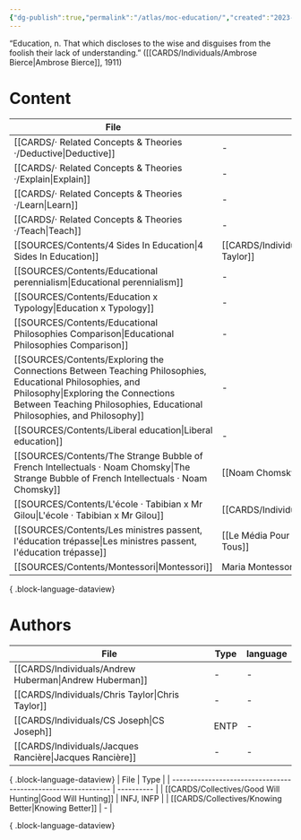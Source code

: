 ```yaml
---
{"dg-publish":true,"permalink":"/atlas/moc-education/","created":"2023-04-23T19:56:01.896+02:00","updated":"2023-05-02T10:44:18.821+02:00"}
---
```




<div class="transclusion internal-embed is-loaded"><div class="markdown-embed">



“Education, n. That which discloses to the wise and disguises from the foolish their lack of understanding.”  ([[CARDS/Individuals/Ambrose Bierce\|Ambrose Bierce]], 1911) 

</div></div>


# Content
| File                                                                                                                                                                                                                         | author                                              | language |
| ---------------------------------------------------------------------------------------------------------------------------------------------------------------------------------------------------------------------------- | --------------------------------------------------- | -------- |
| [[CARDS/· Related Concepts & Theories ·/Deductive\|Deductive]]                                                                                                                                                            | \-                                                  | \-       |
| [[CARDS/· Related Concepts & Theories ·/Explain\|Explain]]                                                                                                                                                                | \-                                                  | \-       |
| [[CARDS/· Related Concepts & Theories ·/Learn\|Learn]]                                                                                                                                                                    | \-                                                  | \-       |
| [[CARDS/· Related Concepts & Theories ·/Teach\|Teach]]                                                                                                                                                                    | \-                                                  | \-       |
| [[SOURCES/Contents/4 Sides In Education\|4 Sides In Education]]                                                                                                                                                           | [[CARDS/Individuals/Chris Taylor\|Chris Taylor]] | en       |
| [[SOURCES/Contents/Educational perennialism\|Educational perennialism]]                                                                                                                                                   | \-                                                  | en       |
| [[SOURCES/Contents/Education x Typology\|Education x Typology]]                                                                                                                                                           | \-                                                  | en       |
| [[SOURCES/Contents/Educational Philosophies Comparison\|Educational Philosophies Comparison]]                                                                                                                             | \-                                                  | en       |
| [[SOURCES/Contents/Exploring the Connections Between Teaching Philosophies, Educational Philosophies, and Philosophy\|Exploring the Connections Between Teaching Philosophies, Educational Philosophies, and Philosophy]] | \-                                                  | en       |
| [[SOURCES/Contents/Liberal education\|Liberal education]]                                                                                                                                                                 | \-                                                  | en       |
| [[SOURCES/Contents/The Strange Bubble of French Intellectuals · Noam Chomsky\|The Strange Bubble of French Intellectuals · Noam Chomsky]]                                                                                 | [[Noam Chomsky\|Noam Chomsky]]                      | en       |
| [[SOURCES/Contents/L'école · Tabibian x Mr Gilou\|L'école · Tabibian x Mr Gilou]]                                                                                                                                         | [[CARDS/Individuals/Tabibian\|Tabibian]]         | fr       |
| [[SOURCES/Contents/Les ministres passent, l'éducation trépasse\|Les ministres passent, l'éducation trépasse]]                                                                                                             | [[Le Média Pour Tous\|Le Média Pour Tous]]          | fr       |
| [[SOURCES/Contents/Montessori\|Montessori]]                                                                                                                                                                               | Maria Montessori                                    | fr       |

{ .block-language-dataview}

# Authors
| File                                                        | Type | language |
| ----------------------------------------------------------- | ---- | -------- |
| [[CARDS/Individuals/Andrew Huberman\|Andrew Huberman]]   | \-   | \-       |
| [[CARDS/Individuals/Chris Taylor\|Chris Taylor]]         | \-   | \-       |
| [[CARDS/Individuals/CS Joseph\|CS Joseph]]               | ENTP | \-       |
| [[CARDS/Individuals/Jacques Rancière\|Jacques Rancière]] | \-   | \-       |

{ .block-language-dataview}
| File                                                          | Type       |
| ------------------------------------------------------------- | ---------- |
| [[CARDS/Collectives/Good Will Hunting\|Good Will Hunting]] | INFJ, INFP |
| [[CARDS/Collectives/Knowing Better\|Knowing Better]]       | \-         |

{ .block-language-dataview}

[^1]: (see [[SOURCES/Contents/The Unabridged Devil's Dictionary by Ambrose Bierce#^qxbq3\|The Unabridged Devil's Dictionary by Ambrose Bierce#^qxbq3]])

